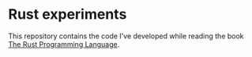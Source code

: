 # Rust experiments

This repository contains the code I've developed while reading the book
[The Rust Programming Language](https://doc.rust-lang.org/book/).
